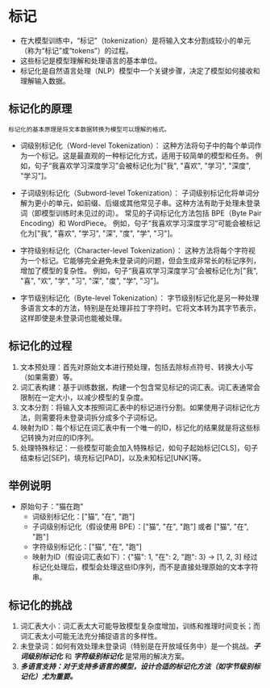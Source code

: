 # 标记

- 在大模型训练中，“标记”（tokenization）是将输入文本分割成较小的单元（称为“标记”或“tokens”）的过程。
- 这些标记是模型理解和处理语言的基本单位。
- 标记化是自然语言处理（NLP）模型中一个关键步骤，决定了模型如何接收和理解输入数据。

## 标记化的原理
    标记化的基本原理是将文本数据转换为模型可以理解的格式。

- 词级别标记化（Word-level Tokenization）：
    这种方法将句子中的每个单词作为一个标记。这是最直观的一种标记化方式，适用于较简单的模型和任务。
    例如，句子“我喜欢学习深度学习”会被标记化为["我", "喜欢", "学习", "深度", "学习"]。

- 子词级别标记化（Subword-level Tokenization）：
    子词级别标记化将单词分解为更小的单元，如前缀、后缀或其他常见子串。这种方法有助于处理未登录词（即模型训练时未见过的词）。
    常见的子词标记化方法包括 BPE（Byte Pair Encoding）和 WordPiece。
    例如，句子“我喜欢学习深度学习”可能会被标记化为["我", "喜欢", "学习", "深", "度", "学", "习"]。

- 字符级别标记化（Character-level Tokenization）：
    这种方法将每个字符视为一个标记。它能够完全避免未登录词的问题，但会生成非常长的标记序列，增加了模型的复杂性。
    例如，句子“我喜欢学习深度学习”会被标记化为["我", "喜", "欢", "学", "习", "深", "度", "学", "习"]。

- 字节级别标记化（Byte-level Tokenization）：
    字节级别标记化是另一种处理多语言文本的方法，特别是在处理非拉丁字符时。它将文本转为其字节表示，这样即使是未登录词也能被处理。

## 标记化的过程
1. 文本预处理：首先对原始文本进行预处理，包括去除标点符号、转换大小写（如果需要）等。
2. 词汇表构建：基于训练数据，构建一个包含常见标记的词汇表。词汇表通常会限制在一定大小，以减少模型的复杂度。
3. 文本分割：将输入文本按照词汇表中的标记进行分割。如果使用子词标记化方法，则需要将未登录词拆分成多个子词标记。
4. 映射为ID：每个标记在词汇表中有一个唯一的ID，标记化的结果就是将这些标记转换为对应的ID序列。
5. 处理特殊标记：一些模型可能会加入特殊标记，如句子起始标记[CLS]，句子结束标记[SEP]，填充标记[PAD]，以及未知标记[UNK]等。

## 举例说明
- 原始句子："猫在跑"
    - 词级别标记化：["猫", "在", "跑"]
    - 子词级别标记化（假设使用 BPE）：["猫", "在", "跑"] 或者 ["猫", "在", "跑"]
    - 字符级别标记化：["猫", "在", "跑"]
    - 映射为ID（假设词汇表如下）：{"猫": 1, "在": 2, "跑": 3} -> [1, 2, 3]
经过标记化处理后，模型会处理这些ID序列，而不是直接处理原始的文本字符串。

## 标记化的挑战
1. 词汇表大小：词汇表太大可能导致模型复杂度增加，训练和推理时间变长；而词汇表太小可能无法充分捕捉语言的多样性。
2. 未登录词：如何有效处理未登录词（特别是在开放域任务中）是一个挑战。***子词级别标记化*** 和 ***字符级别标记化*** 是常用的解决方案。
3. ***多语言支持：对于支持多语言的模型，设计合适的标记化方法（如字节级别标记化）尤为重要。***